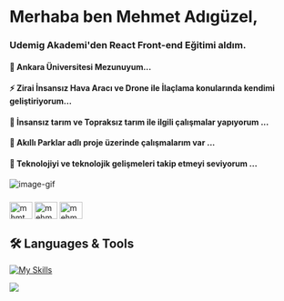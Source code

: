 # Merhaba ben Mehmet Adıgüzel,
### **Udemig Akademi'den React Front-end Eğitimi aldım.**
#### **💬 Ankara Üniversitesi Mezunuyum...**
#### **⚡ Zirai İnsansız Hava Aracı ve Drone ile İlaçlama konularında kendimi geliştiriyorum...**
#### **🌱 İnsansız tarım ve Topraksız tarım ile ilgili çalışmalar yapıyorum ...**
#### **👋 Akıllı Parklar adlı proje üzerinde çalışmalarım var ...**
#### **👋 Teknolojiyi ve teknolojik gelişmeleri takip etmeyi seviyorum ...**
  
![image-gif](https://github.com/mehmet-adgzl22/Mehmet-Adgzl22/assets/169144147/d608be1f-4366-46cd-aeb0-984e21e3d7ce)

<h3 align="left"></h3>

<h3 align="left"></h3>
<p align="left">
<a href="https://twitter.com/mhmt_adgzl22" target="blank"><img align="center" src="https://raw.githubusercontent.com/rahuldkjain/github-profile-readme-generator/master/src/images/icons/Social/twitter.svg" alt="mhmt_adgzl22" height="30" width="40" /></a>
<a href="https://linkedin.com/in/mehmet-ad%c4%b1g%c3%bczel22/" target="blank"><img align="center" src="https://raw.githubusercontent.com/rahuldkjain/github-profile-readme-generator/master/src/images/icons/Social/linked-in-alt.svg" alt="mehmet-ad%c4%b1g%c3%bczel22/" height="30" width="40" /></a>
<a href="https://instagram.com/mehmet.adiguzelll" target="blank"><img align="center" src="https://raw.githubusercontent.com/rahuldkjain/github-profile-readme-generator/master/src/images/icons/Social/instagram.svg" alt="mehmet.adiguzelll" height="30" width="40" /></a>
</p>



## 🛠 Languages & Tools
[![My Skills](https://skillicons.dev/icons?i=js,html,css,git,github,react,ts,vscode)](https://skillicons.dev)



<a href="https://visitcount.itsvg.in">
  <img src="https://visitcount.itsvg.in/api?id=mehmet-adgzl22&label=Profile%20Views&color=1&icon=1&pretty=false" />
</a> 














